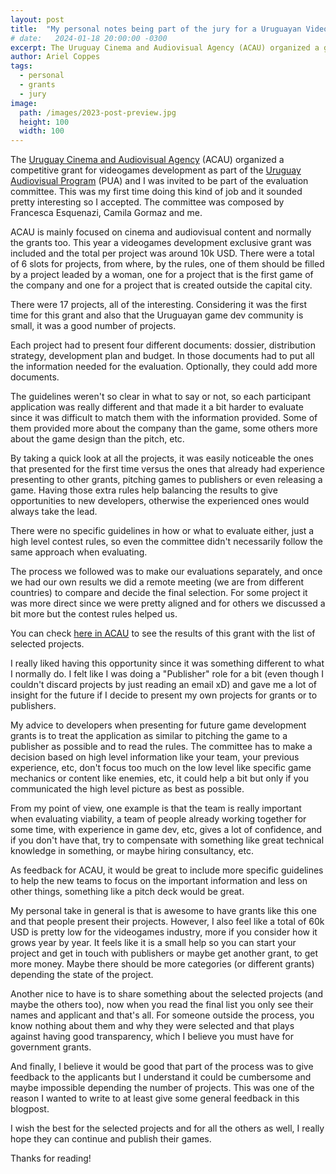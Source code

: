 ```yaml
---
layout: post
title:  "My personal notes being part of the jury for a Uruguayan Videogames Government competitive grant organized by ACAU"
# date:   2024-01-18 20:00:00 -0300
excerpt: The Uruguay Cinema and Audiovisual Agency (ACAU) organized a grant for videogames development as part of the Uruguay Audiovisual Program (PUA) and I was invited to join the jury to evaluate and select the projects receiving that grant. This was my first time doing this kind of job and it was pretty interesting.
author: Ariel Coppes
tags:
  - personal
  - grants
  - jury
image:
  path: /images/2023-post-preview.jpg
  height: 100
  width: 100
---
```


The [Uruguay Cinema and Audiovisual Agency](https://www.acau.gub.uy) (ACAU) organized a competitive grant for videogames development as part of the [Uruguay Audiovisual Program](https://www.gub.uy/ministerio-industria-energia-mineria/programa-uruguay-audiovisual) (PUA) and I was invited to be part of the evaluation committee. This was my first time doing this kind of job and it sounded pretty interesting so I accepted. The committee was composed by Francesca Esquenazi, Camila Gormaz and me.

ACAU is mainly focused on cinema and audiovisual content and normally the grants too. This year a videogames development exclusive grant was included and the total per project was around 10k USD. There were a total of 6 slots for projects, from where, by the rules, one of them should be filled by a project leaded by a woman, one for a project that is the first game of the company and one for a project that is created outside the capital city.

There were 17 projects, all of the interesting. Considering it was the first time for this grant and also that the Uruguayan game dev community is small, it was a good number of projects. 

Each project had to present four different documents: dossier, distribution strategy, development plan and budget. In those documents had to put all the information needed for the evaluation. Optionally, they could add more documents. 

The guidelines weren't so clear in what to say or not, so each participant application was really different and that made it a bit harder to evaluate since it was difficult to match them with the information provided. Some of them provided more about the company than the game, some others more about the game design than the pitch, etc. 

By taking a quick look at all the projects, it was easily noticeable the ones that presented for the first time versus the ones that already had experience presenting to other grants, pitching games to publishers or even releasing  a game. Having those extra rules help balancing the results to give opportunities to new developers, otherwise the experienced ones would always take the lead.

There were no specific guidelines in how or what to evaluate either, just a high level contest rules, so even the committee didn't necessarily follow the same approach when evaluating. 

The process we followed was to make our evaluations separately, and once we had our own results we did a remote meeting (we are from different countries) to compare and decide the final selection. For some project it was more direct since we were pretty aligned and for others we discussed a bit more but the contest rules helped us.

You can check [here in ACAU](https://www.acau.gub.uy/innovaportal/v/353/1/acau/ya-estan-disponibles-los-resultados-de-la-convocatoria-para-desarrollo-de-videojuegos-2024.html) to see the results of this grant with the list of selected projects.

I really liked having this opportunity since it was something different to what I normally do. I felt like I was doing a "Publisher" role for a bit (even though I couldn't discard projects by just reading an email xD) and gave me a lot of insight for the future if I decide to present my own projects for grants or to publishers.

My advice to developers when presenting for future game development grants is to treat the application as similar to pitching the game to a publisher as possible and to read the rules. The committee has to make a decision based on high level information like your team, your previous experience, etc, don't focus too much on the low level like specific game mechanics or content like enemies, etc, it could help a bit but only if you communicated the high level picture as best as possible. 

From my point of view, one example is that the team is really important when evaluating viability, a team of people already working together for some time, with experience in game dev, etc, gives a lot of confidence, and if you don't have that, try to compensate with something like great technical knowledge in something, or maybe hiring consultancy, etc.

As feedback for ACAU, it would be great to include more specific guidelines to help the new teams to focus on the important information and less on other things, something like a pitch deck would be great.

My personal take in general is that is awesome to have grants like this one and that people present their projects. However, I also feel like a total of 60k USD is pretty low for the videogames industry, more if you consider how it grows year by year. It feels like it is a small help so you can start your project and get in touch with publishers or maybe get another grant, to get more money. Maybe there should be more categories (or different grants) depending the state of the project.

Another nice to have is to share something about the selected projects (and maybe the others too), now when you read the final list you only see their names and applicant and that's all. For someone outside the process, you know nothing about them and why they were selected and that plays  against having good transparency, which I believe you must have for government grants.

And finally, I believe it would be good that part of the process was to give feedback to the applicants but I understand it could be cumbersome and maybe impossible depending the number of projects. This was one of the reason I wanted to write to at least give some general feedback in this blogpost.

I wish the best for the selected projects and for all the others as well, I really hope they can continue and publish their games.

Thanks for reading!